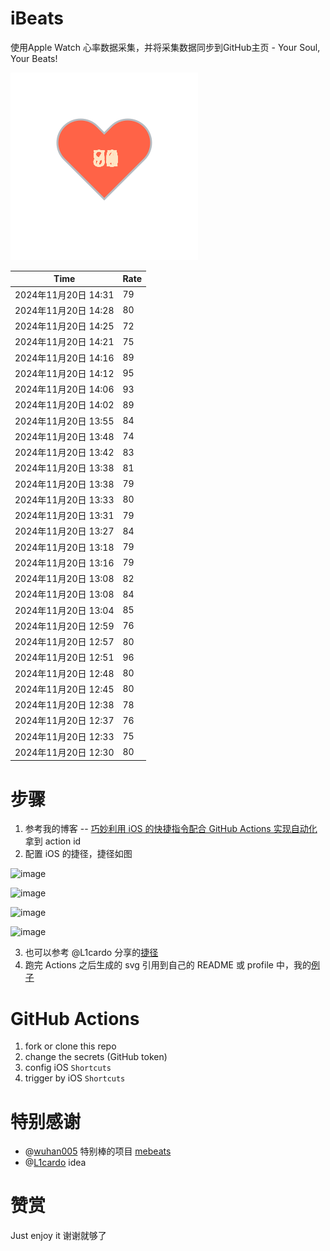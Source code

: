 # iBeats
使用Apple Watch 心率数据采集，并将采集数据同步到GitHub主页 - Your Soul, Your Beats!

![](./files/heart.svg)

<!--START_SECTION:my_heart_rate-->
| Time | Rate | 
 | ---- | ---- | 
| 2024年11月20日 14:31 | 79 |
| 2024年11月20日 14:28 | 80 |
| 2024年11月20日 14:25 | 72 |
| 2024年11月20日 14:21 | 75 |
| 2024年11月20日 14:16 | 89 |
| 2024年11月20日 14:12 | 95 |
| 2024年11月20日 14:06 | 93 |
| 2024年11月20日 14:02 | 89 |
| 2024年11月20日 13:55 | 84 |
| 2024年11月20日 13:48 | 74 |
| 2024年11月20日 13:42 | 83 |
| 2024年11月20日 13:38 | 81 |
| 2024年11月20日 13:38 | 79 |
| 2024年11月20日 13:33 | 80 |
| 2024年11月20日 13:31 | 79 |
| 2024年11月20日 13:27 | 84 |
| 2024年11月20日 13:18 | 79 |
| 2024年11月20日 13:16 | 79 |
| 2024年11月20日 13:08 | 82 |
| 2024年11月20日 13:08 | 84 |
| 2024年11月20日 13:04 | 85 |
| 2024年11月20日 12:59 | 76 |
| 2024年11月20日 12:57 | 80 |
| 2024年11月20日 12:51 | 96 |
| 2024年11月20日 12:48 | 80 |
| 2024年11月20日 12:45 | 80 |
| 2024年11月20日 12:38 | 78 |
| 2024年11月20日 12:37 | 76 |
| 2024年11月20日 12:33 | 75 |
| 2024年11月20日 12:30 | 80 |

<!--END_SECTION:my_heart_rate-->

# 步骤
1. 参考我的博客 -- [巧妙利用 iOS 的快捷指令配合 GitHub Actions 实现自动化](https://github.com/yihong0618/gitblog/issues/198) 拿到 action id
2. 配置 iOS 的捷径，捷径如图

![image](https://user-images.githubusercontent.com/15976103/122154218-0db0b480-ce97-11eb-93bb-5aec07c558dc.png)

![image](https://user-images.githubusercontent.com/15976103/122154236-186b4980-ce97-11eb-8e4b-70551a0391ae.png)

![image](https://user-images.githubusercontent.com/15976103/122154268-2d47dd00-ce97-11eb-902e-3acf292265a9.png)

![image](https://user-images.githubusercontent.com/15976103/122174055-fa144680-ceb4-11eb-9be2-3eb83cd516f7.png)

3. 也可以参考 @L1cardo 分享的[捷径](https://www.icloud.com/shortcuts/6ab6047b459c41ad822ad6b94b1c03d4)
4. 跑完 Actions 之后生成的 svg 引用到自己的 README 或 profile 中，我的[例子](https://github.com/yihong0618) 

# GitHub Actions

1. fork or clone this repo
2. change the secrets (GitHub token)
3. config iOS `Shortcuts` 
4. trigger by iOS `Shortcuts`

# 特别感谢
- @[wuhan005](https://github.com/wuhan005) 特别棒的项目 [mebeats](https://github.com/wuhan005/mebeats)
- @[L1cardo](https://github.com/L1cardo) idea

# 赞赏
Just enjoy it
谢谢就够了

